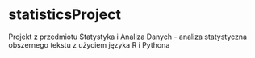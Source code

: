 # statisticsProject
Projekt z przedmiotu Statystyka i Analiza Danych - analiza statystyczna obszernego tekstu z użyciem języka R i Pythona
